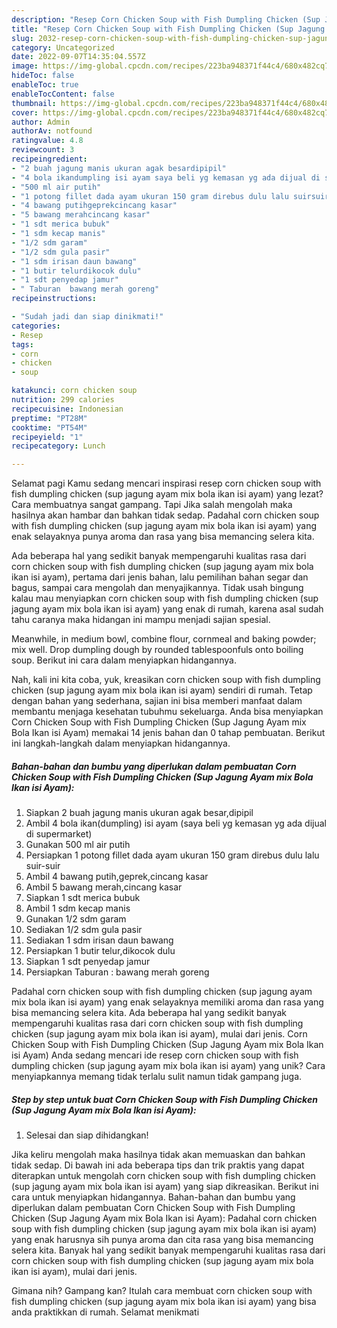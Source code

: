 ```yaml
---
description: "Resep Corn Chicken Soup with Fish Dumpling Chicken (Sup Jagung Ayam mix Bola Ikan isi Ayam), Menggugah Selera"
title: "Resep Corn Chicken Soup with Fish Dumpling Chicken (Sup Jagung Ayam mix Bola Ikan isi Ayam), Menggugah Selera"
slug: 2032-resep-corn-chicken-soup-with-fish-dumpling-chicken-sup-jagung-ayam-mix-bola-ikan-isi-ayam-menggugah-selera
category: Uncategorized
date: 2022-09-07T14:35:04.557Z
image: https://img-global.cpcdn.com/recipes/223ba948371f44c4/680x482cq70/corn-chicken-soup-with-fish-dumpling-chicken-sup-jagung-ayam-mix-bola-ikan-isi-ayam-foto-resep-utama.jpg
hideToc: false
enableToc: true
enableTocContent: false
thumbnail: https://img-global.cpcdn.com/recipes/223ba948371f44c4/680x482cq70/corn-chicken-soup-with-fish-dumpling-chicken-sup-jagung-ayam-mix-bola-ikan-isi-ayam-foto-resep-utama.jpg
cover: https://img-global.cpcdn.com/recipes/223ba948371f44c4/680x482cq70/corn-chicken-soup-with-fish-dumpling-chicken-sup-jagung-ayam-mix-bola-ikan-isi-ayam-foto-resep-utama.jpg
author: Admin
authorAv: notfound
ratingvalue: 4.8
reviewcount: 3
recipeingredient:
- "2 buah jagung manis ukuran agak besardipipil"
- "4 bola ikandumpling isi ayam saya beli yg kemasan yg ada dijual di supermarket"
- "500 ml air putih"
- "1 potong fillet dada ayam ukuran 150 gram direbus dulu lalu suirsuir"
- "4 bawang putihgeprekcincang kasar"
- "5 bawang merahcincang kasar"
- "1 sdt merica bubuk"
- "1 sdm kecap manis"
- "1/2 sdm garam"
- "1/2 sdm gula pasir"
- "1 sdm irisan daun bawang"
- "1 butir telurdikocok dulu"
- "1 sdt penyedap jamur"
- " Taburan  bawang merah goreng"
recipeinstructions:

- "Sudah jadi dan siap dinikmati!"
categories:
- Resep
tags:
- corn
- chicken
- soup

katakunci: corn chicken soup 
nutrition: 299 calories
recipecuisine: Indonesian
preptime: "PT28M"
cooktime: "PT54M"
recipeyield: "1"
recipecategory: Lunch

---
```



Selamat pagi Kamu sedang mencari inspirasi resep corn chicken soup with fish dumpling chicken (sup jagung ayam mix bola ikan isi ayam) yang lezat? Cara membuatnya sangat gampang. Tapi Jika salah mengolah maka hasilnya akan hambar dan bahkan tidak sedap. Padahal corn chicken soup with fish dumpling chicken (sup jagung ayam mix bola ikan isi ayam) yang enak selayaknya punya aroma dan rasa yang bisa memancing selera kita.


Ada beberapa hal yang sedikit banyak mempengaruhi kualitas rasa dari corn chicken soup with fish dumpling chicken (sup jagung ayam mix bola ikan isi ayam), pertama dari jenis bahan, lalu pemilihan bahan segar dan bagus, sampai cara mengolah dan menyajikannya. Tidak usah bingung kalau mau menyiapkan corn chicken soup with fish dumpling chicken (sup jagung ayam mix bola ikan isi ayam) yang enak di rumah, karena asal sudah tahu caranya maka hidangan ini mampu menjadi sajian spesial.

Meanwhile, in medium bowl, combine flour, cornmeal and baking powder; mix well. Drop dumpling dough by rounded tablespoonfuls onto boiling soup. Berikut ini cara dalam menyiapkan hidangannya.


Nah, kali ini kita coba, yuk, kreasikan corn chicken soup with fish dumpling chicken (sup jagung ayam mix bola ikan isi ayam) sendiri di rumah. Tetap dengan bahan yang sederhana, sajian ini bisa memberi manfaat dalam membantu menjaga kesehatan tubuhmu sekeluarga. Anda bisa menyiapkan Corn Chicken Soup with Fish Dumpling Chicken (Sup Jagung Ayam mix Bola Ikan isi Ayam) memakai 14 jenis bahan dan 0 tahap pembuatan. Berikut ini langkah-langkah dalam menyiapkan hidangannya.

<!--inarticleads1-->

##### Bahan-bahan dan bumbu yang diperlukan dalam pembuatan Corn Chicken Soup with Fish Dumpling Chicken (Sup Jagung Ayam mix Bola Ikan isi Ayam):

1. Siapkan 2 buah jagung manis ukuran agak besar,dipipil
1. Ambil 4 bola ikan(dumpling) isi ayam (saya beli yg kemasan yg ada dijual di supermarket)
1. Gunakan 500 ml air putih
1. Persiapkan 1 potong fillet dada ayam ukuran 150 gram direbus dulu lalu suir-suir
1. Ambil 4 bawang putih,geprek,cincang kasar
1. Ambil 5 bawang merah,cincang kasar
1. Siapkan 1 sdt merica bubuk
1. Ambil 1 sdm kecap manis
1. Gunakan 1/2 sdm garam
1. Sediakan 1/2 sdm gula pasir
1. Sediakan 1 sdm irisan daun bawang
1. Persiapkan 1 butir telur,dikocok dulu
1. Siapkan 1 sdt penyedap jamur
1. Persiapkan  Taburan : bawang merah goreng


Padahal corn chicken soup with fish dumpling chicken (sup jagung ayam mix bola ikan isi ayam) yang enak selayaknya memiliki aroma dan rasa yang bisa memancing selera kita. Ada beberapa hal yang sedikit banyak mempengaruhi kualitas rasa dari corn chicken soup with fish dumpling chicken (sup jagung ayam mix bola ikan isi ayam), mulai dari jenis. Corn Chicken Soup with Fish Dumpling Chicken (Sup Jagung Ayam mix Bola Ikan isi Ayam) Anda sedang mencari ide resep corn chicken soup with fish dumpling chicken (sup jagung ayam mix bola ikan isi ayam) yang unik? Cara menyiapkannya memang tidak terlalu sulit namun tidak gampang juga. 

<!--inarticleads2-->

##### Step by step untuk buat Corn Chicken Soup with Fish Dumpling Chicken (Sup Jagung Ayam mix Bola Ikan isi Ayam):


1. Selesai dan siap dihidangkan!

Jika keliru mengolah maka hasilnya tidak akan memuaskan dan bahkan tidak sedap. Di bawah ini ada beberapa tips dan trik praktis yang dapat diterapkan untuk mengolah corn chicken soup with fish dumpling chicken (sup jagung ayam mix bola ikan isi ayam) yang siap dikreasikan. Berikut ini cara untuk menyiapkan hidangannya. Bahan-bahan dan bumbu yang diperlukan dalam pembuatan Corn Chicken Soup with Fish Dumpling Chicken (Sup Jagung Ayam mix Bola Ikan isi Ayam): Padahal corn chicken soup with fish dumpling chicken (sup jagung ayam mix bola ikan isi ayam) yang enak harusnya sih punya aroma dan cita rasa yang bisa memancing selera kita. Banyak hal yang sedikit banyak mempengaruhi kualitas rasa dari corn chicken soup with fish dumpling chicken (sup jagung ayam mix bola ikan isi ayam), mulai dari jenis. 

Gimana nih? Gampang kan? Itulah cara membuat corn chicken soup with fish dumpling chicken (sup jagung ayam mix bola ikan isi ayam) yang bisa anda praktikkan di rumah. Selamat menikmati

